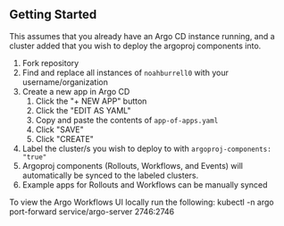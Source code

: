 ## Getting Started

This assumes that you already have an Argo CD instance running, and a cluster added that you wish to deploy the argoproj components into.

1. Fork repository
1. Find and replace all instances of `noahburrell0` with your username/organization
1. Create a new app in Argo CD
    1. Click the "+ NEW APP" button
    1. Click the "EDIT AS YAML"
    1. Copy and paste the contents of `app-of-apps.yaml`
    1. Click "SAVE"
    1. Click "CREATE"
1. Label the cluster/s you wish to deploy to with `argoproj-components: "true"`
1. Argoproj components (Rollouts, Workflows, and Events) will automatically be synced to the labeled clusters.
1. Example apps for Rollouts and Workflows can be manually synced

To view the Argo Workflows UI locally run the following:
kubectl -n argo port-forward service/argo-server 2746:2746
